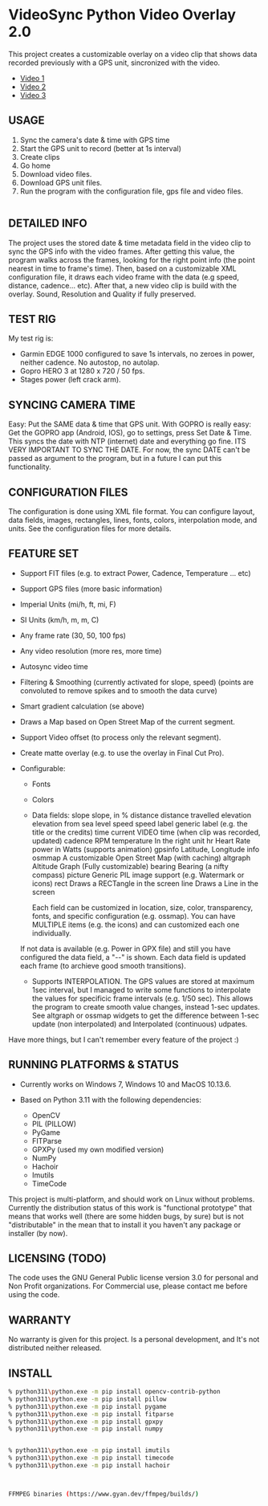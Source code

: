 # VideoSync Python Video Overlay 2.0

This project creates a customizable overlay on a video clip that shows data
recorded previously with a GPS unit, sincronized with the video.

* [Video 1](https://www.youtube.com/watch?v=WGJBNHz-4Bk&t=32s)
* [Video 2](https://www.youtube.com/watch?v=SGQ2KWcBtwY)
* [Video 3](https://www.youtube.com/watch?v=Fg8Sf4fPCwY&t=70s)


## USAGE

1. Sync the camera's date & time with GPS time
2. Start the GPS unit to record (better at 1s interval)
3. Create clips
4. Go home
5. Download video files.
6. Download GPS unit files.
7. Run the program with the configuration file, gps file and video files.

```

```

## DETAILED INFO

The project uses the stored date & time metadata field in the video clip to sync the GPS info with the video frames. After getting this value, the 
program walks across the frames, looking for the right point info (the
point nearest in time to frame's time). Then, based on a customizable 
XML configuration file, it draws each video frame with the data (e.g speed, distance, cadence... etc). After that, a new video clip is build with the overlay. Sound, Resolution and Quality if fully preserved.

## TEST RIG

My test rig is:

- Garmin EDGE 1000 configured to save 1s intervals, no zeroes in
        power, neither cadence. No autostop, no autolap.
- Gopro HERO 3 at 1280 x 720 / 50 fps.
- Stages power (left crack arm).
    
## SYNCING CAMERA TIME

Easy: Put the SAME data & time that GPS unit. With GOPRO is really  easy: Get the GOPRO app (Android, IOS), go to settings, press Set Date & Time. This syncs the date with NTP (internet) date and everything go fine. ITS VERY IMPORTANT TO SYNC THE DATE. For now, the sync DATE can't be passed as argument to the program, but in a future I can put this functionality.
    
## CONFIGURATION FILES

The configuration is done using XML file format. You can configure
layout, data fields, images, rectangles, lines, fonts, colors,
interpolation mode, and units. See the configuration files for more
details.
    
## FEATURE SET

- Support FIT files (e.g. to extract Power, Cadence, Temperature ... etc)
- Support GPS files (more basic information)
- Imperial Units (mi/h, ft, mi, F)
- SI Units (km/h, m, m, C)
- Any frame rate (30, 50, 100 fps)
- Any video resolution (more res, more time)
- Autosync video time
- Filtering & Smoothing (currently activated for slope, speed)
    (points are convoluted to remove spikes and to smooth the data curve)
- Smart gradient calculation (se above)
- Draws a Map based on Open Street Map of the current segment.
- Support Video offset (to process only the relevant segment).
- Create matte overlay (e.g. to use the overlay in Final Cut Pro).    

- Configurable:
    - Fonts
    - Colors
    - Data fields:
        slope           slope, in % 
        distance        distance travelled
        elevation       elevation from sea level
        speed           speed
        label           generic label (e.g. the title or the credits)
        time            current VIDEO time (when clip was recorded, updated)
        cadence         RPM
        temperature     In the right unit
        hr              Heart Rate
        power           in Watts (supports animation)
        gpsinfo         Latitude, Longitude info
        osmmap          A customizable Open Street Map (with caching)
        altgraph        Altitude Graph (Fully customizable)
        bearing         Bearing (a nifty compass)
        picture         Generic PIL image support (e.g. Watermark or icons)
        rect            Draws a RECTangle in the screen
        line            Draws a Line in the screen
        
        Each field can be customized in location, size, color, transparency,
        fonts, and specific configuration (e.g. ossmap). You can have 
        MULTIPLE items (e.g. the icons) and can customized each one 
        individually.
        
     If not data is available (e.g. Power in GPX file) and still you have
     configured the data field, a "--" is shown. Each data field is updated
     each frame (to archieve good smooth transitions).
     
     - Supports INTERPOLATION. The GPS values are stored at maximum 1sec
       interval, but I managed to write some functions to interpolate the 
       values for specificic frame intervals (e.g. 1/50 sec). This allows the program to create smooth value changes, instead 1-sec updates. See altgraph or ossmap widgets to get the difference between 1-sec update (non interpolated) and Interpolated (continuous) udpates.
       
Have more things, but I can't remember every feature of the project :)
   
## RUNNING PLATFORMS & STATUS
    
* Currently works on Windows 7, Windows 10 and MacOS 10.13.6.
    
* Based on Python 3.11 with the following dependencies:
    - OpenCV
    - PIL (PILLOW)
    - PyGame
    - FITParse
    - GPXPy (used my own modified version)
    - NumPy
    - Hachoir
    - Imutils
    - TimeCode

This project is multi-platform, and should work on Linux without 
problems. Currently the distribution status of this work is 
"functional prototype" that means that works well (there are some
hidden bugs, by sure) but is not "distributable" in the mean that
to install it you haven't any package or installer (by now).

## LICENSING (TODO)

The code uses the GNU General Public license version 3.0 for personal and Non Profit organizations. For Commercial use, please contact me before using the code.

## WARRANTY

No warranty is given for this project. Is a personal development, and It's not distributed neither released.

## INSTALL

```bash
% python311\python.exe -m pip install opencv-contrib-python
% python311\python.exe -m pip install pillow
% python311\python.exe -m pip install pygame
% python311\python.exe -m pip install fitparse
% python311\python.exe -m pip install gpxpy
% python311\python.exe -m pip install numpy


% python311\python.exe -m pip install imutils
% python311\python.exe -m pip install timecode
% python311\python.exe -m pip install hachoir



FFMPEG binaries (https://www.gyan.dev/ffmpeg/builds/)
```